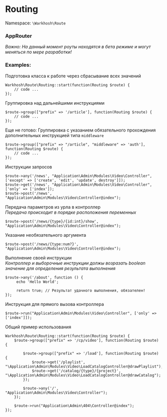 # Routing
Namespace: `\Warkhosh\Route`		

### AppRouter
*Важно: На данный момент роуты находятся в бета режиме и могут меняться по мере разработки!* 

### Examples:

Подготовка класса к работе через сбрасывание всех значений
```
Warkhosh\Route\Routing::start(function(Routing $route) { 
    // code ...
});
```


Группировка над дальнейшими инструкциями
```
$route->group(["prefix" => '/article'], function(Routing $route) {
    // code ...
});
```

Еще не готово: Группировка с указанием обязательного прохождения дополнительных инструкцией типа `middleware`
```
$route->group(["prefix" => "/article", "middleware" => 'auth'], function(Routing $route) {
    // code ...
});
```

Инструкции запросов
```
$route->any('/news', "Application\Admin\Modules\Video\Controller", ['except' => ['create', 'edit', 'update', destroy']]);
$route->get('/news', "Application\Admin\Modules\Video\Controller", ['only' => ['index']);
$route->post('/news', "Application\Admin\Modules\Video\Controller@index");
```

Передача параметров из урла в контроллер		
*Передача происходит в порядке расположения переменных*
```
$route->post('/news/{type}/{id:int}/show', "Application\Admin\Modules\Video\Controller@index");
```

Указание необязательного аргумента
```
$route->post('/news/{type:num?}', "Application\Admin\Modules\Video\Controller@index");
```

Выполнение своей инструкции		
*Контроллер и выборочные инструкции должы возразать boolean значение для определения результата выполнения*
```
$route->any('/about', function () {
     echo 'Hello World';
     
     return true; // Результат удачного выполнения, обязателен!
});
```

Инструкция для прямого вызова контроллера
```
$route->run("Application\Admin\Modules\Video\Controller", ['only' => ['index']]);
```

Общий пример использования
```
Warkhosh\Route\Routing::start(function(Routing $route) {
	$route->group(["prefix" => '/cp/video'], function(Routing $route) {

		$route->group(["prefix" => '/load'], function(Routing $route) {
			$route->get('/playlist', "\Application\Admin\Modules\Video\LoadCatalogController@drawPlaylist");
			$route->get('/catalog/{type}/{project}', "\Application\Admin\Modules\Video\LoadCatalogController@drawCatalog");
		});

		$route->any('/', "Application\Admin\Modules\Video\Controller");
	});
	
	$route->run("Application\Admin\404\Controller@index");
});
```